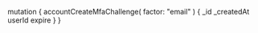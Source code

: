 mutation {
    accountCreateMfaChallenge(
        factor: "email"
    ) {
        _id
        _createdAt
        userId
        expire
    }
}
